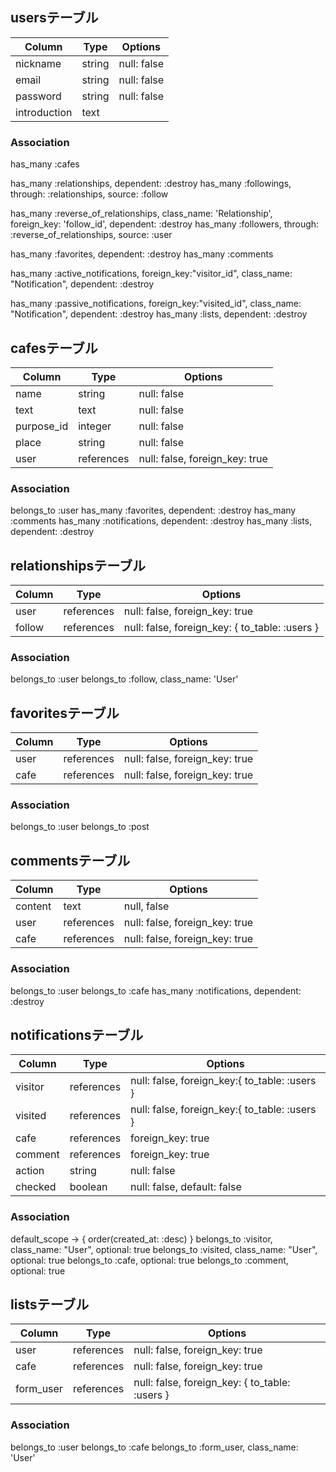 
## usersテーブル
| Column       | Type   | Options     |
| ------------ | ------ | ----------- |
| nickname     | string | null: false |
| email        | string | null: false |
| password     | string | null: false |
| introduction | text   |             |

### Association
has_many :cafes
<!--能動的関係-->
has_many :relationships, dependent: :destroy
has_many :followings, through: :relationships, source: :follow
<!--受動的関係-->
has_many :reverse_of_relationships, class_name: 'Relationship', foreign_key: 'follow_id', dependent: :destroy
has_many :followers, through: :reverse_of_relationships, source: :user

has_many :favorites, dependent: :destroy
has_many :comments
<!--通知をした-->
has_many :active_notifications, foreign_key:"visitor_id", class_name: "Notification", dependent: :destroy
<!--通知を受けた-->
has_many :passive_notifications, foreign_key:"visited_id", class_name: "Notification", dependent: :destroy
has_many :lists, dependent: :destroy

## cafesテーブル
| Column     | Type       | Options                        |
| ---------- | ---------- | ------------------------------ |
| name       | string     | null: false                    |
| text       | text       | null: false                    |
| purpose_id | integer    | null: false                    |
| place      | string     | null: false                    |
| user       | references | null: false, foreign_key: true |

### Association
belongs_to :user
has_many :favorites, dependent: :destroy 
has_many :comments
has_many :notifications, dependent: :destroy
has_many :lists, dependent: :destroy

## relationshipsテーブル
| Column     | Type       | Options                                        |
| ---------- | ---------- | ---------------------------------------------- |
| user       | references | null: false, foreign_key: true                 |
| follow     | references | null: false, foreign_key: { to_table: :users } |

### Association
belongs_to :user
belongs_to :follow, class_name: 'User'

## favoritesテーブル
| Column | Type       | Options                        |
| -------| ---------- | ------------------------------ |
| user   | references | null: false, foreign_key: true |
| cafe   | references | null: false, foreign_key: true |

### Association
belongs_to :user
belongs_to :post

## commentsテーブル
| Column  | Type       | Options                        |
| ------- | ---------- | ------------------------------ |
| content | text       | null, false                    |
| user    | references | null: false, foreign_key: true |
| cafe    | references | null: false, foreign_key: true |

### Association
belongs_to :user
belongs_to :cafe
has_many :notifications, dependent: :destroy

## notificationsテーブル
| Column  | Type       | Options                                       |
| ------- | ---------- | --------------------------------------------- |
| visitor | references | null: false, foreign_key:{ to_table: :users } |
| visited | references | null: false, foreign_key:{ to_table: :users } |
| cafe    | references | foreign_key: true                             |
| comment | references | foreign_key: true                             |
| action  | string     | null: false                                   |
| checked | boolean    | null: false, default: false                   |

### Association
  default_scope -> { order(created_at: :desc) }
  belongs_to :visitor, class_name: "User", optional: true
  belongs_to :visited, class_name: "User", optional: true
  belongs_to :cafe, optional: true
  belongs_to :comment, optional: true

## listsテーブル
| Column    | Type       | Options                                        |
| --------- | ---------- | ---------------------------------------------- |
| user      | references | null: false, foreign_key: true                 |
| cafe      | references | null: false, foreign_key: true                 |
| form_user | references | null: false, foreign_key: { to_table: :users } |

### Association
belongs_to :user
belongs_to :cafe
belongs_to :form_user, class_name: 'User'
